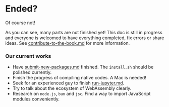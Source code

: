 # Ended?

Of course not!

As you can see, many parts are not finished yet! This doc is still in progress and everyone is welcomed to have everything completed, fix errors or share ideas. See [contribute-to-the-book.md](contribute-to-the-book.md "mention") for more information.

### Our current works

* Have [submit-new-packages.md](lets-do-more-for-it/submit-new-packages.md "mention") finished. The `install.sh` should be polished currently.
* Finish the progress of compiling native codes. A Mac is needed!
* Seek for an experienced guy to finish [run-jupyter.md](basic-tutorials/run-jupyter.md "mention").
* Try to talk about the ecosystem of WebAssembly clearly.
* Research on `node.js`, `bun` and `jsc`. Find a way to import JavaScript modules conveniently.
